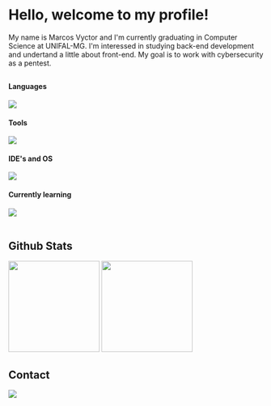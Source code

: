 
# Hello, welcome to my profile!
<p>My name is Marcos Vyctor and I'm currently graduating in Computer Science at UNIFAL-MG. I'm interessed in studying back-end development and undertand a little about front-end. My goal is to work with cybersecurity as a pentest.</p>

##

<div class="skills">
    <h4>Languages</h4>
    <img src="https://skillicons.dev/icons?i=c,cpp,haskell,perl,java,bash">
    <h4>Tools</h4>
    <img src="https://skillicons.dev/icons?i=git,mysql,postman,">
    <h4>IDE's and OS</h4>
    <img src="https://skillicons.dev/icons?i=vscode,idea,linux">
    <h4>Currently learning</h4>
    <img src="https://skillicons.dev/icons?i=python,nodejs">
</div>
<br>


## Github Stats
<div align="left">
    <img height="180em" src="https://github-readme-stats.vercel.app/api?username=marcosvgalupo&show_icons=true&theme=github_dark"/>
    <img height="180em" src="https://github-readme-stats.vercel.app/api/top-langs/?username=marcosvgalupo&layout=compact&langs_count=16&theme=github_dark"/>
</div>  

## Contact

<a href="https://www.linkedin.com/in/marcosvgalupo/" target="_blank"><img src="https://skillicons.dev/icons?i=linkedin"></a>
<!--<a href="mailto:mv.galupo@hotmail.com" target="_blank"><img src="gmail"></li>
<a href="https://www.instagram.com/galupo01/" target="_blank"><img src=""></a>
<a href="https://leetcode.com/marcosvgalupo/" target="_blank">Leet Code</a><-->




<!--![Snake animation](https://github.com/marcosvgalupo/marcosvgalupo/blob/output/github-contribution-grid-snake.gif)-->

